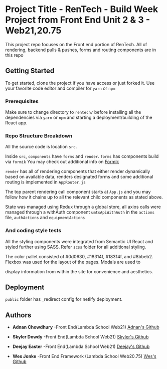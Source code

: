# Project Title - RenTech - Build Week Project from Front End Unit 2 & 3 - Web21,20.75

This project repo focuses on the Front end portion of RenTech. All of rendering, backend pulls & pushes, forms and routing components are in this repo

## Getting Started

To get started, clone the project if you have access or just forked it. Use your favorite code editor and compiler for `yarn` or `npm`

### Prerequisites

Make sure to change directory to `rentech/` before installing all the dependencies via `yarn` or `npm` and starting a deployment/building of the React app.

### Repo Structure Breakdown

All the source code is location `src`.

Inside `src`, `components` have `forms` and `render`. `forms` has components build via `formik` You may check out additional info on [Formik](https://github.com/jaredpalmer/formik)

`render` has all of rendering components that either render dynamically based on available data, renders designated forms and some additional routing is implemented in `AppRouter.js`

The top parent rendering call component starts at `App.js` and you may follow how it chains up to all the relevant child components as stated above. 

State was managed using Redux through a global store, all axios calls were managed through a withAuth component `umtsApiWithAuth` in the `actions` file, `authActions` and `equipmentActions`

### And coding style tests

All the styling components were integrated from Semantic UI React and styled further using SASS. Refer `scss` folder for all additional styling.

The color pallet consisted of  #0d0630, #18314f, #18314f, and #8bbeb2. Flexbox was used for the layout of the pages. Modals are used to 

display information from within the site for convenience and aesthetics. 


## Deployment

`public` folder has \_redirect config for netlify deployment.

## Authors

- **Adnan Chowdhury** -Front End(Lambda School Web21) [Adnan's Github](https://github.com/AdnanWebDev)

- **Skyler Dowdy** -Front End(Lambda School Web21) [Skyler's Github](https://github.com/skyler2440)

- **Deejay Easter** -Front End(Lambda School Web21) [Deejay's Github](https://github.com/DeejayEaster)

- **Wes Jonke** -Front End Framework (Lambda School Web20.75) [Wes's Github](https://github.com/Wjonke)
